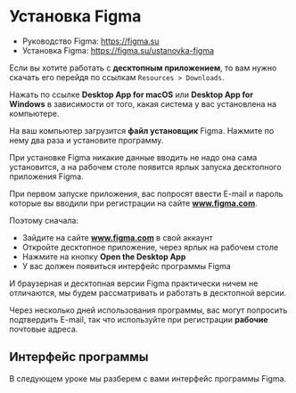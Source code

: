 # Установка Figma
* Руководство Figma: https://figma.su
* Установка Figma: https://figma.su/ustanovka-figma

Если вы хотите работать с **десктопным приложением**, то вам нужно скачать его перейдя по ссылкам `Resources > Downloads`.

Нажать по ссылке **Desktop App for macOS** или **Desktop App for Windows** в зависимости от того, какая система у вас установлена на компьютере.

На ваш компьютер загрузится **файл установщик** Figma. Нажмите по нему два раза и установите программу.

При установке Figma никакие данные вводить не надо она сама установится, а на рабочем столе появится ярлык запуска десктопного приложения Figma.

При первом запуске приложения, вас попросят ввести E-mail и пароль которые вы вводили при регистрации на сайте **www.figma.com**.

Поэтому сначала:

* Зайдите на сайте **www.figma.com** в свой аккаунт
* Откройте десктопное приложение, через ярлык на рабочем столе
* Нажмите на кнопку **Open the Desktop App**
* У вас должен появиться интерфейс программы Figma

И браузерная и десктопная версии Figma практически ничем не отличаются, мы будем рассматривать и работать в десктопной версии.

Через несколько дней использования программы, вас могут попросить подтвердить E-mail, так что используйте при регистрации **рабочие** почтовые адреса.

## Интерфейс программы
В следующем уроке мы разберем с вами интерфейс программы Figma.
